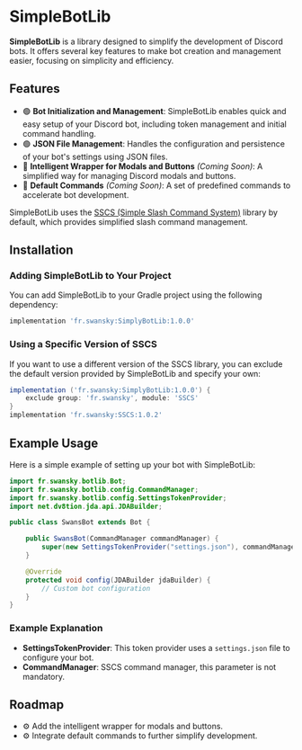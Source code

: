 # SimpleBotLib

**SimpleBotLib** is a library designed to simplify the development of Discord bots. It offers several key features to make bot creation and management easier, focusing on simplicity and efficiency.

## Features

- 🟢 **Bot Initialization and Management**: SimpleBotLib enables quick and easy setup of your Discord bot, including token management and initial command handling.
- 🟢 **JSON File Management**: Handles the configuration and persistence of your bot's settings using JSON files.
- 🔴 **Intelligent Wrapper for Modals and Buttons** *(Coming Soon)*: A simplified way for managing Discord modals and buttons.
- 🔴 **Default Commands** *(Coming Soon)*: A set of predefined commands to accelerate bot development.

SimpleBotLib uses the [SSCS (Simple Slash Command System)](https://github.com/swansky/SSCS) library by default, which provides simplified slash command management.

## Installation

### Adding SimpleBotLib to Your Project

You can add SimpleBotLib to your Gradle project using the following dependency:

```gradle
implementation 'fr.swansky:SimplyBotLib:1.0.0'
```

### Using a Specific Version of SSCS

If you want to use a different version of the SSCS library, you can exclude the default version provided by SimpleBotLib and specify your own:

```gradle
implementation ('fr.swansky:SimplyBotLib:1.0.0') {
    exclude group: 'fr.swansky', module: 'SSCS'
}
implementation 'fr.swansky:SSCS:1.0.2'
```

## Example Usage

Here is a simple example of setting up your bot with SimpleBotLib:

```java
import fr.swansky.botlib.Bot;
import fr.swansky.botlib.config.CommandManager;
import fr.swansky.botlib.config.SettingsTokenProvider;
import net.dv8tion.jda.api.JDABuilder;

public class SwansBot extends Bot {

    public SwansBot(CommandManager commandManager) {
        super(new SettingsTokenProvider("settings.json"), commandManager);
    }

    @Override
    protected void config(JDABuilder jdaBuilder) {
        // Custom bot configuration
    }
}
```

### Example Explanation

- **SettingsTokenProvider**: This token provider uses a `settings.json` file to configure your bot.
- **CommandManager**: SSCS command manager, this parameter is not mandatory.

## Roadmap

- ⚙️ Add the intelligent wrapper for modals and buttons.
- ⚙️ Integrate default commands to further simplify development.

